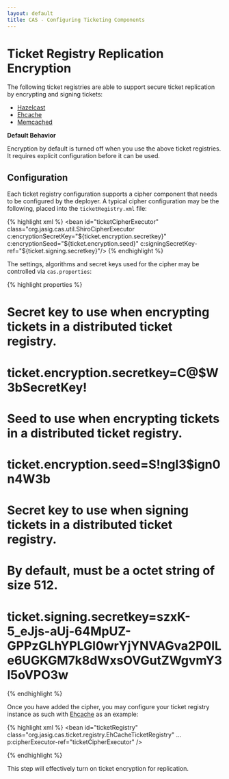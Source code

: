 ```yaml
---
layout: default
title: CAS - Configuring Ticketing Components
---
```


# Ticket Registry Replication Encryption
The following ticket registries are able to support secure ticket replication
by encrypting and signing tickets:

* [Hazelcast](Hazelcast-Ticket-Registry.html)
* [Ehcache](Ehcache-Ticket-Registry.html)
* [Memcached](Memcached-Ticket-Registry.html)

<div class="alert alert-info"><strong>Default Behavior</strong><p>Encryption by default is turned off
when you use the above ticket registries. It requires explicit configuration before it can be used.</p></div>

## Configuration

Each ticket registry configuration supports a cipher component that needs to be configured by the deployer. A typical cipher configuration
may be the following, placed into the `ticketRegistry.xml` file:

{% highlight xml %}
<bean id="ticketCipherExecutor" class="org.jasig.cas.util.ShiroCipherExecutor
      c:encryptionSecretKey="${ticket.encryption.secretkey}"
      c:encryptionSeed="${ticket.encryption.seed}"
      c:signingSecretKey-ref="${ticket.signing.secretkey}"/>
{% endhighlight %}

The settings, algorithms and secret keys used for the cipher may be controlled via `cas.properties`:

{% highlight properties %}
# Secret key to use when encrypting tickets in a distributed ticket registry.
# ticket.encryption.secretkey=C@$W3bSecretKey!

# Seed to use when encrypting tickets in a distributed ticket registry.
# ticket.encryption.seed=S!ngl3$ign0n4W3b

# Secret key to use when signing tickets in a distributed ticket registry.
# By default, must be a octet string of size 512.
# ticket.signing.secretkey=szxK-5_eJjs-aUj-64MpUZ-GPPzGLhYPLGl0wrYjYNVAGva2P0lLe6UGKGM7k8dWxsOVGutZWgvmY3l5oVPO3w
{% endhighlight %}

Once you have added the cipher, you may configure your ticket registry instance as such with [Ehcache](Ehcache-Ticket-Registry.html)
as an example:

{% highlight xml %}
<bean id="ticketRegistry"
      	class="org.jasig.cas.ticket.registry.EhCacheTicketRegistry"
		...
		p:cipherExecutor-ref="ticketCipherExecutor" />

{% endhighlight %}

This step will effectively turn on ticket encryption for replication.




